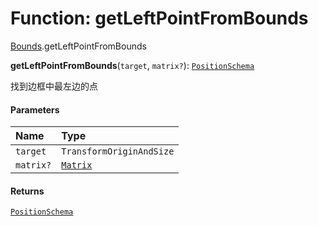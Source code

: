 # Function: getLeftPointFromBounds

[Bounds](/en/auto-docs/fixed-layout-editor/modules/Bounds.md).getLeftPointFromBounds

**getLeftPointFromBounds**(`target`, `matrix?`): [`PositionSchema`](/en/auto-docs/fixed-layout-editor/interfaces/PositionSchema.md)

找到边框中最左边的点

#### Parameters

| Name | Type |
| :------ | :------ |
| `target` | `TransformOriginAndSize` |
| `matrix?` | [`Matrix`](/en/auto-docs/fixed-layout-editor/classes/Matrix.md) |

#### Returns

[`PositionSchema`](/en/auto-docs/fixed-layout-editor/interfaces/PositionSchema.md)
